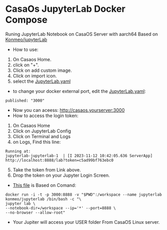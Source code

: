 

# CasaOs JupyterLab Docker Compose
Runing JupyterLab Notebook on CasaOS Server with aarch64
Based on [Konmeo/jupyterLab](https://hub.docker.com/r/konmeo/jupyterlab)
- How to use:
1. On Casaos Home.
2. click on "+".
3. Click on add custom image.
4. Click on import icon.
5. select the [JupyterLab.yaml](https://github.com/hqnicolas/CasaOsJupyterLab/blob/main/jupyterlab.yaml)
- to change your docker external port, edit the [JupyterLab.yaml](https://github.com/hqnicolas/CasaOsJupyterLab/blob/main/jupyterlab.yaml):
```
published: "3000"
```
- Now you can aceess: http://casaos.yourserver:3000
- How to access the login token:
1. On Casaos Home
2. Click on JupyterLab Config
3. Click on Terminal and Logs
4. on Logs, Find this line:
```
Running at:
jupyterlab-jupyterlab-1  | [I 2023-11-12 10:42:05.636 ServerApp] http://localhost:8888/lab?token=c5ad99bf763ebc0
```
5. Take the token from Link above.
6. Drop the token on your Jupyter Login Screen.
- [This file](https://github.com/hqnicolas/CasaOsJupyterLab/blob/main/jupyterlab.yaml) is Based on Comand:
```
docker run -i -t -p 3000:8888 -v "$PWD":/workspace --name jupyterlab konmeo/jupyterlab /bin/bash -c "\
jupyter lab \
--notebook-dir=/workspace --ip='*' --port=8888 \
--no-browser --allow-root"
``` 
- Your Jupiter will access your USER folder From CasaOS Linux server.
